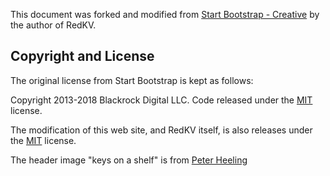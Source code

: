 This document was forked and modified from [Start Bootstrap - Creative](https://startbootstrap.com/template-overviews/creative/) by the author of RedKV.

## Copyright and License
The original license from Start Bootstrap is kept as follows:

Copyright 2013-2018 Blackrock Digital LLC. Code released under the [MIT](https://github.com/BlackrockDigital/startbootstrap-creative/blob/gh-pages/LICENSE) license.

The modification of this web site, and RedKV itself, is also releases under the  [MIT](https://github.com/BlackrockDigital/startbootstrap-creative/blob/gh-pages/LICENSE) license.

The header image "keys on a shelf" is from [Peter Heeling](https://skitterphoto.com/photos/2618/keys-on-a-shelf)